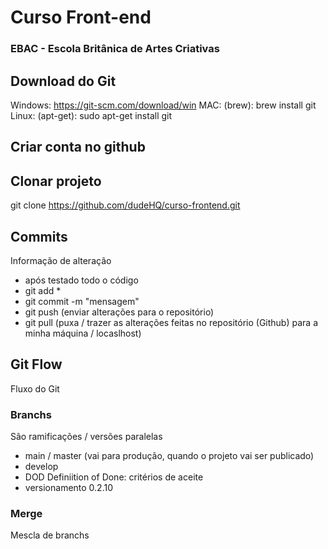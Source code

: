 # Curso Front-end
### EBAC - Escola Britânica de Artes Criativas
## Download do Git

Windows: https://git-scm.com/download/win
MAC: (brew): brew install git
Linux: (apt-get): sudo apt-get install git

## Criar conta no github

## Clonar projeto
git clone https://github.com/dudeHQ/curso-frontend.git

## Commits
Informação de alteração
- após testado todo o código
- git add *
- git commit -m "mensagem"
- git push (enviar alterações para o repositório)
- git pull (puxa / trazer as alterações feitas no repositório (Github) para a minha máquina / locaslhost)

## Git Flow
Fluxo do Git

### Branchs
São ramificações / versões paralelas

- main / master (vai para produção, quando o projeto vai ser publicado)
- develop
- DOD Definiition of Done: critérios de aceite
- versionamento 0.2.10

### Merge
Mescla de branchs
